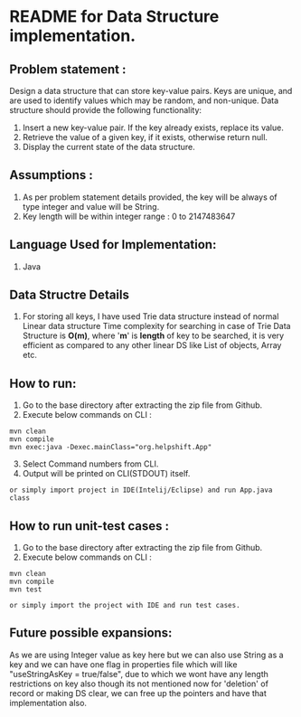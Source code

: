 # README for Data Structure implementation.

## Problem statement : 
Design a data structure that can store key-value pairs. Keys are unique, and are used to identify values which may be
random, and non-unique. Data structure should provide the following functionality:
1. Insert a new key-value pair. If the key already exists, replace its value.
2. Retrieve the value of a given key, if it exists, otherwise return null.
3. Display the current state of the data structure.


## Assumptions :
1. As per problem statement details provided, the key will be always of type integer and value will be String.
2. Key length will be within integer range : 0 to 2147483647  

## Language Used for Implementation:
1. Java

## Data Structre Details
1. For storing all keys, I have used Trie data structure instead of normal Linear data structure
 Time complexity for searching in case of Trie Data Structure is **O(m)**, where '**m**' is **length** of key to be searched, 
 it is very efficient as compared to any other linear DS like List of objects, Array etc.

## How to run:
1. Go to the base directory after extracting the zip file from Github.
2. Execute below commands on CLI :
```
mvn clean
mvn compile
mvn exec:java -Dexec.mainClass="org.helpshift.App"
```
3. Select Command numbers from CLI.
4. Output will be printed on CLI(STDOUT) itself.

```
or simply import project in IDE(Intelij/Eclipse) and run App.java class
```
## How to run unit-test cases :
1. Go to the base directory after extracting the zip file from Github.
2. Execute below commands on CLI :
```
mvn clean
mvn compile
mvn test
```
```
or simply import the project with IDE and run test cases.
```
## Future possible expansions:
As we are using Integer value as key here but we can also use String as a key and we can have one flag in properties file which will like "useStringAsKey = true/false", due to which we wont have any length restrictions on key also though its not mentioned now for 'deletion' of record or making DS clear, we can free up the pointers and have that implementation also.
